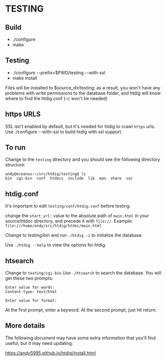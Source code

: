 # TESTING

## Build
* ./configure
* make

## Testing
* ./configure --prefix=$PWD/testing --with-ssl
* make install

Files will be installed to $source_dir/testing; as a result, you won't have
any problems with write permissions to the database folder, and htdig will
know where to find the htdig.conf (-c won't be needed)

## https URLS
SSL isn't enabled by default, but it's needed for htdig to crawl `https`
urls. Use ./configure --with-ssl to build htdig with ssl support.

## To run

Change to the `testing` directory and you should see the following directory structure:
 ```
andy@oceanus:~/src/htdig/testing$ ls
bin  cgi-bin  conf  htdocs  include  lib  man  share  var
```
## htdig.conf
It's important to edit `testing/conf/htdig.conf` before testing.

change the `start_url:` value to the absolute path of `main.html` in your source/htdoc directory, and precede it with `file://`. Example:
`file:///home/andy/src/htdig/htdoc/main.html`

Change to testing/bin and run `./htdig -i` to initialize the database.

Use `./htdig --help` to view the options for htdig.

## htsearch

Change to `testing/cgi-bin`
Use `./htsearch` to search the database. You will get these two prompts:
```
Enter value for words:
Content-type: text/html

Enter value for format:
```
At the first prompt, enter a keyword.
At the second prompt, just hit return.

## More details

The following document may have some extra information that you'll find useful,
but it may need updating:

https://andy5995.github.io/htdig/install.html
